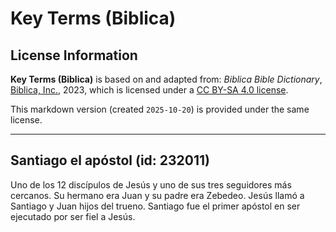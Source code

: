 # Key Terms (Biblica)

## License Information

**Key Terms (Biblica)** is based on and adapted from: _Biblica Bible Dictionary_, [Biblica, Inc.](https://www.biblica.com/), 2023, which is licensed under a [CC BY-SA 4.0 license](https://creativecommons.org/licenses/by-sa/4.0/legalcode.en).

This markdown version (created `2025-10-20`) is provided under the same license.



--------------------------------

## Santiago el apóstol (id: 232011)

Uno de los 12 discípulos de Jesús y uno de sus tres seguidores más cercanos. Su hermano era Juan y su padre era Zebedeo. Jesús llamó a Santiago y Juan hijos del trueno. Santiago fue el primer apóstol en ser ejecutado por ser fiel a Jesús.



